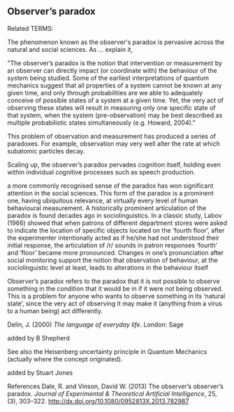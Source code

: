 ## Observer’s paradox

Related TERMS: 

The phenomenon known as the observer's paradox is pervasive across the natural and social sciences. As ... explain it,

"The observer’s paradox is the notion that intervention or measurement by an observer can directly impact (or coordinate with) the behaviour of the system being studied. Some of the earliest interpretations of quantum mechanics suggest that all properties of a system cannot be known at any given time, and only through probabilities are we able to adequately conceive of possible states of a system at a given time. Yet, the very act of observing these states will result in measuring only one specific state of that system, when the system (pre-observation) may be best described as multiple probabilistic states simultaneously (e.g. Howard, 2004)."

This problem of observation and measurement has produced a series of paradoxes. For example, observation may very well alter the rate at which subatomic particles decay.

Scaling up, the observer’s paradox pervades cognition itself, holding even within individual cognitive processes such as speech production.

 a more commonly recognised sense of the paradox has won significant attention in the
social sciences. This form of the paradox is a prominent one, having ubiquitous relevance, at
virtually every level of human behavioural measurement. A historically prominent articulation
of the paradox is found decades ago in sociolinguistics. In a classic study, Labov (1966) showed
that when patrons of different department stores were asked to indicate the location of specific
objects located on the ‘fourth floor’, after the experimenter intentionally acted as if he/she had
not understood their initial response, the articulation of /r/ sounds in patron responses ‘fourth’
and ‘floor’ became more pronounced. Changes in one’s pronunciation after social monitoring
support the notion that observation of behaviour, at the sociolinguistic level at least, leads to
alterations in the behaviour itself

Observer’s paradox refers to the paradox that it is not possible to observe something in the condition that it would be in if it were not being observed. This is a problem for anyone who wants to observe something in its ‘natural state’, since the very act of observing it may make it (anything from a virus to a human being) act differently.

Delin, J. (2000) _The language of everyday life_. London: Sage


added by B Shepherd

See also the Heisenberg uncertainty principle in Quantum Mechanics (actually where the concept originated).

added by Stuart Jones

References
Dale, R. and Vinson, David W. (2013) The observer’s observer’s paradox. _Journal of Experimental & Theoretical Artificial Intelligence_, 25, (3), 303–322. http://dx.doi.org/10.1080/0952813X.2013.782987


